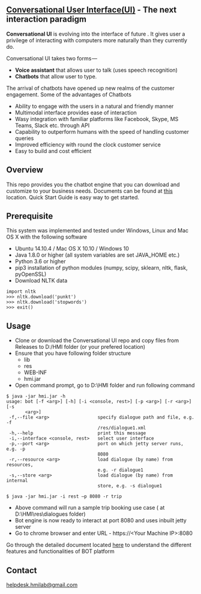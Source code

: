 ## [Conversational User Interface(UI)](https://hmi-digital.github.io/) - The next interaction paradigm
**Conversational UI** is evolving into the interface of future . It gives user a privilege of interacting with computers more naturally than they currently do.

Conversational UI takes two forms — 
 - **Voice assistant** that allows user to talk (uses speech recognition)
 - **Chatbots** that allow user to type.
  
The arrival of chatbots have opened up new realms of the customer engagement. Some of the advantages of Chatbots
-	Ability to engage with the users in a natural and friendly manner 
- Multimodal interface provides ease of interaction 
- Wasy integration with familiar platforms like Facebook, Skype, MS Teams, Slack etc. through API 
- Capability to outperform humans with the speed of handling customer queries 
- Improved efficiency with round the clock customer service 
- Easy to build and cost efficient

Overview
------------
This repo provides you the chatbot engine that you can download and customize to your business needs.
Documents can be found at [this](https://github.com/hmi-digital/Conversational_UI/tree/master/Conversational_UI/Documents) location. Quick Start Guide is easy way to get started.

Prerequisite
------------
This system was implemented and tested under Windows, Linux and Mac OS X with the following software 

+ Ubuntu 14.10.4 / Mac OS X 10.10 / Windows 10
+ Java 1.8.0 or higher (all system variables are set JAVA_HOME etc.)
+ Python 3.6 or higher
+ pip3 installation of python modules (numpy, scipy, sklearn, nltk, flask, pyOpenSSL)
+ Download NLTK data
```
import nltk
>>> nltk.download('punkt')
>>> nltk.download('stopwords')
>>> exit()
```
Usage
-----
+ Clone or download the Conversational UI repo and copy files from Releases to D:/HMI folder (or your prefered location)
+ Ensure that you have following folder structure
    + lib
    + res
    + WEB-INF
    + hmi.jar
+ Open command prompt, go to D:\HMI folder and run following command
```
$ java -jar hmi.jar -h
usage: bot [-f <arg>] [-h] [-i <console, rest>] [-p <arg>] [-r <arg>] [-s
       <arg>]
 -f,--file <arg>                  specify dialogue path and file, e.g. -f
                                  /res/dialogue1.xml
 -h,--help                        print this message
 -i,--interface <console, rest>   select user interface
 -p,--port <arg>                  port on which jetty server runs, e.g. -p
                                  8080
 -r,--resource <arg>              load dialogue (by name) from resources,
                                  e.g. -r dialogue1
 -s,--store <arg>                 load dialogue (by name) from internal
                                  store, e.g. -s dialogue1
                                  
$ java -jar hmi.jar -i rest –p 8080 -r trip
```
+ Above command will run a sample trip booking use case ( at D:\HMI\res\dialogues folder)
+ Bot engine is now ready to interact at port 8080 and uses inbuilt jetty server
+ Go to chrome browser and enter URL - https://\<Your Machine IP\>:8080
  
Go through the detailed document located [here](https://github.com/hmi-digital/Converstional_UI/blob/master/Converstional_UI/Documents/Bot-Overview-V1.04.pdf) to understand the different features and functionalities of BOT platform

Contact
-------
helpdesk.hmilab@gmail.com





